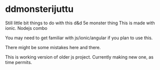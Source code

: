 # ddmonsterijuttu
Still little bit things to do with this d&amp;d 5e monster thing
This is made with ionic. Nodejs combo

You may need to get familiar with js/ionic/angular if you plan to use this. 

There might be some mistakes here and there.

This is working version of older js project. Currently making new one, as time permits.

